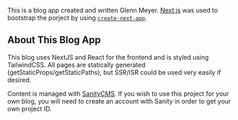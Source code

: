 This is a blog app created and written Glenn Meyer. [Next.js](https://nextjs.org/) was used to bootstrap the porject by using [`create-next-app`](https://github.com/vercel/next.js/tree/canary/packages/create-next-app).

## About This Blog App

This blog uses NextJS and React for the frontend and is styled using TailwindCSS. All pages are statically generated (getStaticProps/getStaticPaths), but SSR/ISR could be used very easily if desired.

Content is managed with [SanityCMS](https://sanity.io). If you wish to use this project for your own blog, you will need to create an account with Sanity in order to get your own project ID.
